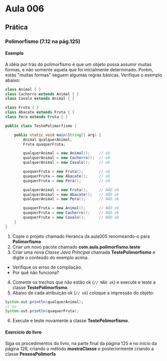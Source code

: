 # Aula 006

## Prática

### Polimorfismo (7.12 na pág.125)

#### Exemplo

A idéia por trás do polimorfismo é que um objeto possa assumir muitas formas, e não somente aquela que foi inicialmente determinado.
Porém, estás "muitas formas" seguem algumas regras básicas.
Verifique o exemplo abaixo:

```java
class Animal { }
class Cachorro extends Animal { }
class Cavalo extends Animal { }

class Fruta { }
class Abacate extends Fruta { }
class Pera extends Fruta { }

public class TestePolimorfismo {

    public static void main(String[] arg) {
        Animal qualquerAnimal;
        Fruta quaquerFruta;

        qualquerAnimal = new Animal();    // ok
        qualquerAnimal = new Cachorro();  // ok
        qualquerAnimal = new Cavalo();    // ok

        quaquerFruta = new Fruta();       // ok
        quaquerFruta = new Abacate();     // ok
        quaquerFruta = new Pera();        // ok

        qualquerAnimal = new Fruta();     // NÃO ok
        qualquerAnimal = new Abacate();   // NÃO ok
        qualquerAnimal = new Pera();      // NÃO ok

        quaquerFruta = new Animal();      // NÃO ok
        quaquerFruta = new Cachorro();    // NÃO ok
        quaquerFruta = new Cavalo();      // NÃO ok
    }
}
```

1. Copie o projeto chamado Heranca da aula005 renomeando-o para **Polimorfismo**
2. Criar um novo pacote chamado **com.aula.polimorfismo.teste**
3. Criar uma nova _Classe Java Principal_ chamada **TestePolimorfismo** e digite o conteúdo do exemplo acima.
* Verifique os erros de compilação.
* Por quê não funciona?
4. Comente os trechos que não estão ok (```// NÃO ok```) e execute e teste a classe **TestePolimorfismo**.
5. Abaixo de cada atribuição ok (```// ok```) coloque a impressão do objeto:
```java
System.out.println(qualquerAnimal);
// ou
System.out.println(quaquerFruta);
```
6. Execute e teste novamente a classe **TestePolimorfismo**.

#### Exercício do livro

Siga os procedimentos do livro, na parte final da página 125 e no início da página 126, criando o método **mostraClasse** e posteriormente criando a classe **PessoaPolimorfa**


